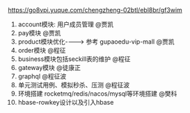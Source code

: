https://go8vpi.yuque.com/chengzheng-02btl/ebl8br/gf3wim
1. account模块: 用户成员管理  @贾凯
2. pay模块  @贾凯
3. product模块优化----> 参考 gupaoedu-vip-mall  @贾凯
4. order模块  @程征
5. business模块包括seckill表的维护  @程征
6. gateway模块 @徒康正
7. graphql  @程征波
8. 单元测试用例、模拟秒杀、压测  @程征波
9. 环境搭建 rocketmq/redis/nacos/mysql等环境搭建  @樊科
10. hbase-rowkey设计以及引入hbase